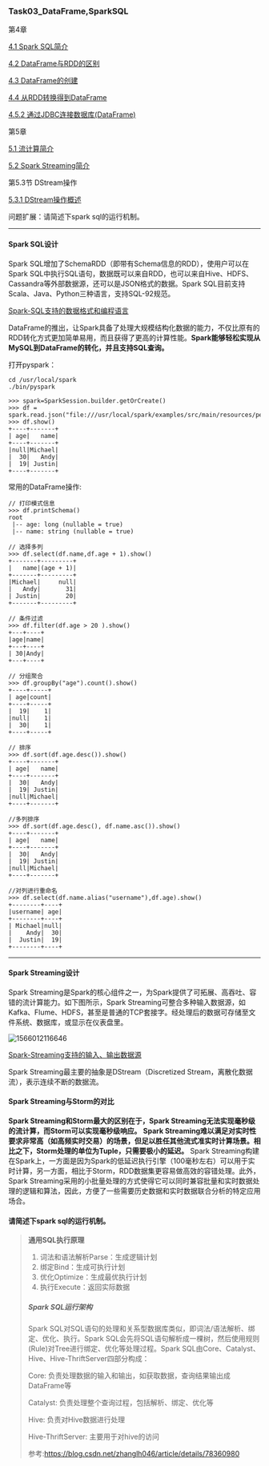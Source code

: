 ### Task03_DataFrame,SparkSQL

第4章

[4.1 Spark SQL简介](http://dblab.xmu.edu.cn/blog/1717-2/)

[4.2 DataFrame与RDD的区别](http://dblab.xmu.edu.cn/blog/1718-2/)

[4.3 DataFrame的创建](http://dblab.xmu.edu.cn/blog/1719-2/)

[4.4 从RDD转换得到DataFrame](http://dblab.xmu.edu.cn/blog/1720-2/)

[4.5.2 通过JDBC连接数据库(DataFrame)](http://dblab.xmu.edu.cn/blog/1724-2/)

第5章

[5.1 流计算简介](http://dblab.xmu.edu.cn/blog/1732-2/)

[5.2 Spark Streaming简介](http://dblab.xmu.edu.cn/blog/1733-2/)

第5.3节 DStream操作

[5.3.1 DStream操作概述](http://dblab.xmu.edu.cn/blog/1737-2/)

问题扩展：请简述下spark sql的运行机制。



----------------------

#### Spark SQL设计

Spark SQL增加了SchemaRDD（即带有Schema信息的RDD），使用户可以在Spark SQL中执行SQL语句，数据既可以来自RDD，也可以来自Hive、HDFS、Cassandra等外部数据源，还可以是JSON格式的数据。Spark SQL目前支持Scala、Java、Python三种语言，支持SQL-92规范。

[Spark-SQL支持的数据格式和编程语言](http://dblab.xmu.edu.cn/blog/wp-content/uploads/2016/11/%E5%9B%BE16-13-Spark-SQL%E6%94%AF%E6%8C%81%E7%9A%84%E6%95%B0%E6%8D%AE%E6%A0%BC%E5%BC%8F%E5%92%8C%E7%BC%96%E7%A8%8B%E8%AF%AD%E8%A8%80.jpg)

DataFrame的推出，让Spark具备了处理大规模结构化数据的能力，不仅比原有的RDD转化方式更加简单易用，而且获得了更高的计算性能。**Spark能够轻松实现从MySQL到DataFrame的转化，并且支持SQL查询。**

打开pyspark：

```
cd /usr/local/spark
./bin/pyspark
```

```
>>> spark=SparkSession.builder.getOrCreate()
>>> df = spark.read.json("file:///usr/local/spark/examples/src/main/resources/people.json")
>>> df.show()
+----+-------+
| age|   name|
+----+-------+
|null|Michael|
|  30|   Andy|
|  19| Justin|
+----+-------+
```

常用的DataFrame操作:

```
// 打印模式信息
>>> df.printSchema()
root
 |-- age: long (nullable = true)
 |-- name: string (nullable = true)
 
// 选择多列
>>> df.select(df.name,df.age + 1).show()
+-------+---------+
|   name|(age + 1)|
+-------+---------+
|Michael|     null|
|   Andy|       31|
| Justin|       20|
+-------+---------+
 
// 条件过滤
>>> df.filter(df.age > 20 ).show()
+---+----+
|age|name|
+---+----+
| 30|Andy|
+---+----+
 
// 分组聚合
>>> df.groupBy("age").count().show()
+----+-----+
| age|count|
+----+-----+
|  19|    1|
|null|    1|
|  30|    1|
+----+-----+
 
// 排序
>>> df.sort(df.age.desc()).show()
+----+-------+
| age|   name|
+----+-------+
|  30|   Andy|
|  19| Justin|
|null|Michael|
+----+-------+
 
//多列排序
>>> df.sort(df.age.desc(), df.name.asc()).show()
+----+-------+
| age|   name|
+----+-------+
|  30|   Andy|
|  19| Justin|
|null|Michael|
+----+-------+
 
//对列进行重命名
>>> df.select(df.name.alias("username"),df.age).show()
+--------+----+
|username| age|
+--------+----+
| Michael|null|
|    Andy|  30|
|  Justin|  19|
+--------+----+
```

------------------

#### Spark Streaming设计

Spark Streaming是Spark的核心组件之一，为Spark提供了可拓展、高吞吐、容错的流计算能力。如下图所示，Spark Streaming可整合多种输入数据源，如Kafka、Flume、HDFS，甚至是普通的TCP套接字。经处理后的数据可存储至文件系统、数据库，或显示在仪表盘里。

![1566012116646](C:\Users\admin\AppData\Roaming\Typora\typora-user-images\1566012116646.png)

[Spark-Streaming支持的输入、输出数据源](http://dblab.xmu.edu.cn/blog/wp-content/uploads/2016/11/%E5%9B%BE10-19-Spark-Streaming%E6%94%AF%E6%8C%81%E7%9A%84%E8%BE%93%E5%85%A5%E3%80%81%E8%BE%93%E5%87%BA%E6%95%B0%E6%8D%AE%E6%BA%90.jpg)

Spark Streaming最主要的抽象是DStream（Discretized Stream，离散化数据流），表示连续不断的数据流。

#### Spark Streaming与Storm的对比

**Spark Streaming和Storm最大的区别在于，Spark Streaming无法实现毫秒级的流计算，而Storm可以实现毫秒级响应。**
**Spark Streaming难以满足对实时性要求非常高（如高频实时交易）的场景，但足以胜任其他流式准实时计算场景。相比之下，Storm处理的单位为Tuple，只需要极小的延迟。**
Spark Streaming构建在Spark上，一方面是因为Spark的低延迟执行引擎（100毫秒左右）可以用于实时计算，另一方面，相比于Storm，RDD数据集更容易做高效的容错处理。此外，Spark Streaming采用的小批量处理的方式使得它可以同时兼容批量和实时数据处理的逻辑和算法，因此，方便了一些需要历史数据和实时数据联合分析的特定应用场合。

#### 请简述下spark sql的运行机制。

> **通用SQL执行原理**
>
> 1. 词法和语法解析Parse：生成逻辑计划
> 2. 绑定Bind：生成可执行计划
> 3. 优化Optimize：生成最优执行计划
> 4. 执行Execute：返回实际数据
>
> ##### Spark SQL运行架构
>
> Spark SQL对SQL语句的处理和关系型数据库类似，即词法/语法解析、绑定、优化、执行。Spark SQL会先将SQL语句解析成一棵树，然后使用规则(Rule)对Tree进行绑定、优化等处理过程。Spark SQL由Core、Catalyst、Hive、Hive-ThriftServer四部分构成：
>
> Core: 负责处理数据的输入和输出，如获取数据，查询结果输出成DataFrame等
>
> Catalyst: 负责处理整个查询过程，包括解析、绑定、优化等
>
> Hive: 负责对Hive数据进行处理
>
> Hive-ThriftServer: 主要用于对hive的访问
>
> 参考:https://blog.csdn.net/zhanglh046/article/details/78360980

